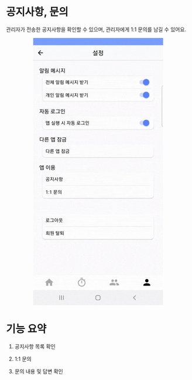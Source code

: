 # 공지사항, 문의

관리자가 전송한 공지사항을 확인할 수 있으며, 관리자에게 1:1 문의를 남길 수 있어요.

<div align="center">
    <img src="../gif/notice_help.gif"/>
</div>

# 기능 요약
1. 공지사항 목록 확인

2. 1:1 문의

3. 문의 내용 및 답변 확인